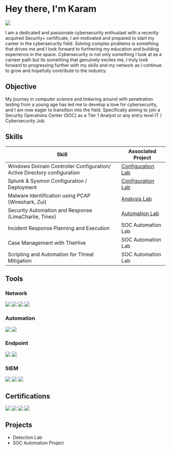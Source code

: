 # Hey there, I'm Karam
<a href="https://www.linkedin.com/in/karam-kamal-b38b61324/"><img src="https://img.shields.io/badge/-LinkedIn-0072b1?&style=for-the-badge&logo=linkedin&logoColor=white" /></a>

I am a dedicated and passionate cybersecurity enthusiast with a recently acquired Security+ certificate, I am motivated and prepared to start my career in the cybersecurity field. Solving complex problems is something that drives me and I look forward to furthering my education and building experience in the space. Cybersecurity is not only something I look at as a carreer path but its something that genuinely excites me, I truly look forward to progressing further with my skills and my network as I continue to grow and hopefully contribute to the industry. 

## Objective

My journey in computer science and tinkering around with penetration testing from a young age has led me to develop a love for cybersecurity, and I am now eager to transition into the field. Specifically aiming to join a Security Operations Center (SOC) as a Tier 1 Analyst or any entry level IT / Cybersecurity Job.

## Skills

| Skill                                         | Associated Project         |
|-----------------------------------------------|----------------------------|
|Windows Domain Controller Configuration/ Active Directory configuration          | <a href="https://github.com/karamkamal1/Domain_Controller-Active-Directory_Configuration_Lab.md">Configuration Lab</a>|
| Splunk & Sysmon Configuration / Deployment         | <a href="https://github.com/karamkamal1/Splunk_Configuration_and_Attack_Log_Analysis">Configuration Lab</a>|
| Malware Identification using PCAP (Wireshark, Zui)         | <a href="https://github.com/karamkamal1/Wireshark_Network_Malware_Analysis">Analysis Lab</a>|
| Security Automation and Response (LimaCharlie, Tines)         | <a href="">Automation Lab</a>|
| Incident Response Planning and Execution      | SOC Automation Lab|
| Case Management with TheHive                  | SOC Automation Lab|
| Scripting and Automation for Threat Mitigation | SOC Automation Lab|

## Tools


### Network
<div>
    <img src="https://img.shields.io/badge/-Wireshark-1679A7?&style=for-the-badge&logo=Wireshark&logoColor=white" />
    <img src="https://img.shields.io/badge/-Suricata-EF3B2D?&style=for-the-badge&logo=Suricata&logoColor=white" />
    <img src="https://img.shields.io/badge/-Zeek-777BB4?&style=for-the-badge&logo=Zeek&logoColor=white" />
    <img src="https://img.shields.io/badge/-Zed%20User%20Interface-FF7F50?style=for-the-badge&logo=Zed&logoColor=white" />

</div>

### Automation
<div>
    <img src="https://img.shields.io/badge/-Lima%20Charlie-gray?&style=for-the-badge&logo=Lima-Charlie&logoColor=blue" />
    <img src="https://img.shields.io/badge/-Tines-purple?&style=for-the-badge&logo=Tines&logoColor=white" />


</div>

### Endpoint
<div>
    <img src="https://img.shields.io/badge/-Microsoft_Defender_for_Endpoint-00A4EF?&style=for-the-badge&logo=Microsoft&logoColor=white" />
    <img src="https://img.shields.io/badge/-Velociraptor-4B275F?&style=for-the-badge&logo=Velociraptor&logoColor=white" />
</div>

### SIEM
<div>
    <img src="https://img.shields.io/badge/-Microsoft_Sentinel-0078D4?&style=for-the-badge&logo=Microsoft&logoColor=white" />
    <img src="https://img.shields.io/badge/-Splunk-000000?&style=for-the-badge&logo=Splunk&logoColor=white" />
    <img src="https://img.shields.io/badge/-Elastic-005571?&style=for-the-badge&logo=Elastic&logoColor=white" />
</div>

## Certifications

<div>
<img src="https://img.shields.io/badge/-Security%2B-FF0000?&style=for-the-badge&logo=CompTIA&logoColor=white" />
<img src="https://img.shields.io/badge/-Google%20Cybersecurity%20Certificate-4285F4?style=for-the-badge&logo=Google&logoColor=white" />
<img src="https://img.shields.io/badge/-Splunk%20101-000000?style=for-the-badge&logo=Splunk&logoColor=white" />
<img src="https://img.shields.io/badge/-Splunk%20102-000000?style=for-the-badge&logo=Splunk&logoColor=white" />


</div>

## Projects
- Detection Lab
- SOC Automation Project

